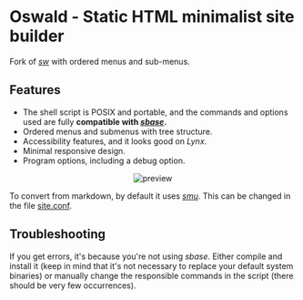 # Oswald - Static HTML minimalist site builder

Fork of [_sw_](https://github.com/jroimartin/sw) with ordered menus and sub-menus.

## Features

- The shell script is POSIX and portable, and the commands and options used are fully **compatible with [_sbase_](https://core.suckless.org/sbase/).**
- Ordered menus and submenus with tree structure.
- Accessibility features, and it looks good on _Lynx_.
- Minimal responsive design.
- Program options, including a debug option.

<p align="center">
  <img alt="preview" src="https://andreacalligaris.netsons.org/media/dev/oswald_preview.jpg">
</p>

To convert from markdown, by default it uses [_smu_](https://github.com/karlb/smu/). This can be changed in the file [site.conf](site.conf).

## Troubleshooting

If you get errors, it's because you're not using _sbase_. Either compile and install it (keep in mind that it's not necessary to replace your default system binaries) or manually change the responsible commands in the script (there should be very few occurrences).

